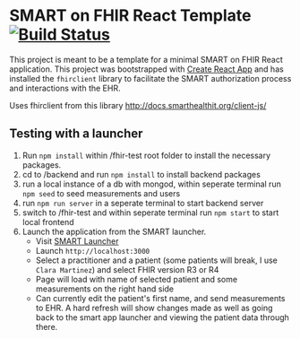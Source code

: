 # SMART on FHIR React Template [![Build Status](https://travis-ci.com/standardhealth/smart-react-app-template.svg?branch=master)](https://travis-ci.com/standardhealth/smart-react-app-template)

This project is meant to be a template for a minimal SMART on FHIR React application. This project was bootstrapped with [Create React App](https://github.com/facebook/create-react-app) and has installed the `fhirclient` library to facilitate the SMART authorization process and interactions with the EHR.

Uses fhirclient from this library http://docs.smarthealthit.org/client-js/

## Testing with a launcher

1. Run `npm install` within /fhir-test root folder to install the necessary packages.
2. cd to /backend and run `npm install` to install backend packages
3. run a local instance of a db with mongod, within seperate terminal run `npm seed` to seed measurements and users
4. run `npm run server` in a seperate terminal to start backend server
5. switch to /fhir-test and within seperate terminal run `npm start` to start local frontend
6. Launch the application from the SMART launcher.
    - Visit [SMART Launcher](http://launch.smarthealthit.org)
    - Launch `http://localhost:3000`
    - Select a practitioner and a patient (some patients will break, I use `Clara Martinez`) and select FHIR version R3 or R4
    - Page will load with name of selected patient and some measurements on the right hand side
    - Can currently edit the patient's first name, and send measurements to EHR. A hard refresh will show changes made as well as going back to the smart app launcher and viewing the patient data through there.
    
   
